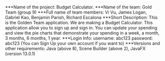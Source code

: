 ***Name of the project: Budget Calculator.
***Name of the team: Gold Team (group 9)
***Full name of team members: Vi Vu, James Logan, Gabriel Kao, Benjamin Parish, Richard Escalona
***Short Description: This is the Golden Team application. We are making a Budget Calculator. This application allow you to sign up and sign in. You can update your spending and view the pie charts that demonstrate your spending in a week, a month, 3 months, 6 months, 1 year.
***Login Info: username: abc123 password: abc123 (You can Sign Up your own account if you want to)
***Versions and other requirements: Java (above 8), Scene Builder (above 2), JavaFX (version 13.0.1)
